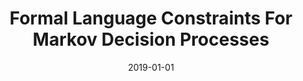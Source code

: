 ---
title: "Formal Language Constraints For Markov Decision Processes"
date: 2019-01-01
venue: ""
paperurl: 
authors: "Eleanor Quint, Dong Xu, Haluk Dogan, Zeynep Hakguder, Stephen Scott and Matthew B Dwyer"
awards: ""
---